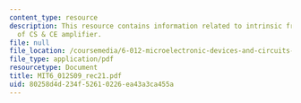 ```yaml
---
content_type: resource
description: This resource contains information related to intrinsic frequency response
  of CS & CE amplifier.
file: null
file_location: /coursemedia/6-012-microelectronic-devices-and-circuits-spring-2009/80258d4d234f52610226ea43a3ca455a_MIT6_012S09_rec21.pdf
file_type: application/pdf
resourcetype: Document
title: MIT6_012S09_rec21.pdf
uid: 80258d4d-234f-5261-0226-ea43a3ca455a
---
```

